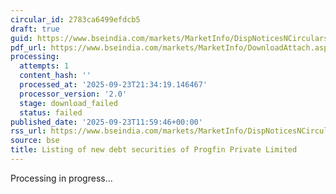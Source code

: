 ```yaml
---
circular_id: 2783ca6499efdcb5
draft: true
guid: https://www.bseindia.com/markets/MarketInfo/DispNoticesNCirculars.aspx?Noticeid={0EC4B847-433A-48FA-891B-D25B574EEAF6}&noticeno=20250923-30&dt=09/23/2025&icount=30&totcount=84&flag=0
pdf_url: https://www.bseindia.com/markets/MarketInfo/DownloadAttach.aspx?id=20250923-30&attachedId=
processing:
  attempts: 1
  content_hash: ''
  processed_at: '2025-09-23T21:34:19.146467'
  processor_version: '2.0'
  stage: download_failed
  status: failed
published_date: '2025-09-23T11:59:46+00:00'
rss_url: https://www.bseindia.com/markets/MarketInfo/DispNoticesNCirculars.aspx?Noticeid={0EC4B847-433A-48FA-891B-D25B574EEAF6}&noticeno=20250923-30&dt=09/23/2025&icount=30&totcount=84&flag=0
source: bse
title: Listing of new debt securities of Progfin Private Limited
---
```


Processing in progress...